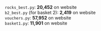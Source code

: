 `rocks_best.py`: **20,452** on website\
`b2_best.py` (for basket 2): **2,419** on website\
`vouchers.py`: **57,952** on website\
`basket1.py`: **11,901** on website
